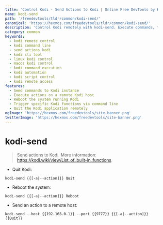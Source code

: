 ```yaml
---
title: 'Control Kodi - Send Actions to Kodi | Online Free DevTools by Hexmos'
name: kodi-send
path: '/freedevtools/tldr/common/kodi-send/'
canonical: 'https://hexmos.com/freedevtools/tldr/common/kodi-send/'
description: 'Control Kodi remotely with kodi-send. Execute commands, trigger actions, and manage your media center. Free online tool, no registration required.'
category: common
keywords:
  - kodi remote control
  - kodi command line
  - send actions kodi
  - kodi cli tool
  - linux kodi control
  - macos kodi control
  - kodi command execution
  - kodi automation
  - kodi script control
  - kodi remote access
features:
  - Send commands to Kodi instance
  - Execute actions on a remote Kodi host
  - Reboot the system running Kodi
  - Trigger specific Kodi functions via command line
  - Quit the Kodi application remotely
ogImage: 'https://hexmos.com/freedevtools/site-banner.png'
twitterImage: 'https://hexmos.com/freedevtools/site-banner.png'
---
```


# kodi-send

> Send actions to Kodi.
> More information: <https://kodi.wiki/view/List_of_built-in_functions>.

- Quit Kodi:

`kodi-send {{[-a|--action]}} Quit`

- Reboot the system:

`kodi-send {{[-a|--action]}} Reboot`

- Send an action to a remote host:

`kodi-send --host {{192.168.0.1}} --port {{9777}} {{[-a|--action]}} {{Quit}}`
